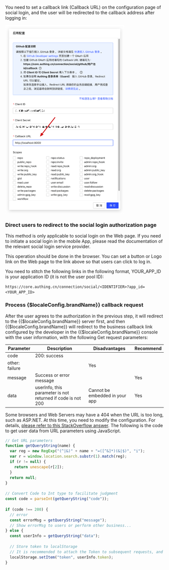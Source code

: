 
You need to set a callback link (Callback URL) on the configuration page of social login, and the user will be redirected to the callback address after logging in:

<img src="../../images/social-connection-redirect-url.png" height="600px">

### Direct users to redirect to the social login authorization page

This method is only applicable to social login on the Web page. If you need to initiate a social login in the mobile App, please read the documentation of the relevant social login service provider.

This operation should be done in the browser. You can set a  button or Logo link on the Web page to the link above so that users can click to log in.

You need to stitch the following links in the following format, YOUR_APP_ID is your application ID (it is not the user pool ID):

`https://core.authing.cn/connection/social/<IDENTIFIER>?app_id=<YOUR_APP_ID>`

### Process {$localeConfig.brandName}} callback request

After the user agrees to the authorization in the previous step, it will redirect to the {{$localeConfig.brandName}} server first, and then {{$localeConfig.brandName}} will redirect to the business callback link configured by the developer in the {{$localeConfig.brandName}} console with the user information, with the following Get request parameters:

| Parameter                  | Description                                      | Disadvantages                                                | Recommend   |
|------------------------|-------------------------------------------|-----------------------------------------------------|------------|
| code                   | 200: success
other: failure |                                                     | Yes   |
| message                | Success or error message                            |                                                     | Yes   |
| data                   | userInfo, this parameter is not returned if code is not 200   | Cannot be embedded in your app                                | Yes   |

Some browsers and Web Servers may have a 404 when the URL is too long, such as ASP.NET. At this time, you need to modify the configuration. For details, [please refer to this StackOverflow answer](https://stackoverflow.com/questions/28681366/in-asp-net-mvc-would-a-querystring-too-long-result-in-404-file-not-found-error/28681600). 
The following is the code to get user data from URL parameters using JavaScript.

```javascript
// Get URL parameters
function getQueryString(name) {
  var reg = new RegExp("(^|&)" + name + "=([^&]*)(&|$)", "i");
  var r = window.location.search.substr(1).match(reg);
  if (r != null) {
    return unescape(r[2]);
  }
  return null;
}

// Convert Code to Int type to facilitate judgment
const code = parseInt(getQueryString("code"));

if (code !== 200) {
  // error
  const errorMsg = getQueryString("message");
  // Show errorMsg to users or perform other business...
} else {
  const userInfo = getQueryString("data");

  // Store token to localStorage
  // It is recommended to attach the Token to subsequent requests, and verify the validity of the Token by the backend
  localStorage.setItem("token", userInfo.token);
}
```
